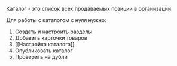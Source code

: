 Каталог - это список всех продаваемых позиций в организации

Для работы с  каталогом с нуля нужно:
1. Создать и настроить разделы
2. Добавить карточки товаров
3. [[Настройка каталога]]
4. Опубликовать каталог
5. Проверить на дубли


